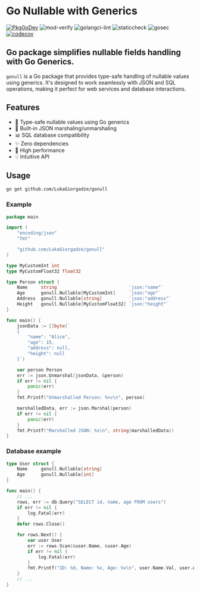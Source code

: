 # Go Nullable with Generics

[![PkgGoDev](https://pkg.go.dev/badge/github.com/LukaGiorgadze/gonull)](https://pkg.go.dev/github.com/LukaGiorgadze/gonull) ![mod-verify](https://github.com/LukaGiorgadze/gonull/workflows/mod-verify/badge.svg) ![golangci-lint](https://github.com/LukaGiorgadze/gonull/workflows/golangci-lint/badge.svg) ![staticcheck](https://github.com/LukaGiorgadze/gonull/workflows/staticcheck/badge.svg) ![gosec](https://github.com/LukaGiorgadze/gonull/workflows/gosec/badge.svg) [![codecov](https://codecov.io/gh/LukaGiorgadze/gonull/branch/main/graph/badge.svg?token=76089e7b-f137-4459-8eae-4b48007bd0d6)](https://codecov.io/gh/LukaGiorgadze/gonull)

## Go package simplifies nullable fields handling with Go Generics.

`gonull` is a Go package that provides type-safe handling of nullable values using generics. It's designed to work seamlessly with JSON and SQL operations, making it perfect for web services and database interactions.

## Features

- 🎯 Type-safe nullable values using Go generics
- 🔄 Built-in JSON marshaling/unmarshaling
- 📊 SQL database compatibility
- ✨ Zero dependencies
- 🚀 High performance
- 💡 Intuitive API

## Usage

```bash
go get github.com/LukaGiorgadze/gonull
```

### Example

```go
package main

import (
    "encoding/json"
    "fmt"

    "github.com/LukaGiorgadze/gonull"
)

type MyCustomInt int
type MyCustomFloat32 float32

type Person struct {
    Name     string                           `json:"name"`
    Age      gonull.Nullable[MyCustomInt]     `json:"age"`
    Address  gonull.Nullable[string]          `json:"address"`
    Height   gonull.Nullable[MyCustomFloat32] `json:"height"`
}

func main() {
    jsonData := []byte(`
    {
        "name": "Alice",
        "age": 15,
        "address": null,
        "height": null
    }`)

    var person Person
    err := json.Unmarshal(jsonData, &person)
    if err != nil {
        panic(err)
    }
    fmt.Printf("Unmarshalled Person: %+v\n", person)

    marshalledData, err := json.Marshal(person)
    if err != nil {
        panic(err)
    }
    fmt.Printf("Marshalled JSON: %s\n", string(marshalledData))
}


```

### Database example

```go
type User struct {
    Name     gonull.Nullable[string]
    Age      gonull.Nullable[int]
}

func main() {
    // ...
    rows, err := db.Query("SELECT id, name, age FROM users")
    if err != nil {
        log.Fatal(err)
    }
    defer rows.Close()

    for rows.Next() {
        var user User
        err := rows.Scan(&user.Name, &user.Age)
        if err != nil {
            log.Fatal(err)
        }
        fmt.Printf("ID: %d, Name: %v, Age: %v\n", user.Name.Val, user.Age.Val)
    }
    // ...
}
```
